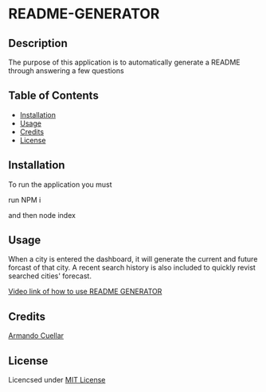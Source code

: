 # README-GENERATOR

## Description
The purpose of this application is to automatically generate a README through answering a few questions

## Table of Contents

* [Installation](#installation)
* [Usage](#usage)
* [Credits](#credits)
* [License](#license)


## Installation

To run the application you must 

run NPM i

and then node index

## Usage
When a city is entered the dashboard, it will generate the current and future forcast of that city. A recent search history is also included to quickly revist searched cities' forecast.

[Video link of how to use README GENERATOR](https://watch.screencastify.com/v/pbb1u3xIATkntgEyinyu)


## Credits

[Armando Cuellar](https://github.com/armcuellar) 


## License

Licencsed under [MIT License](LICENSE)